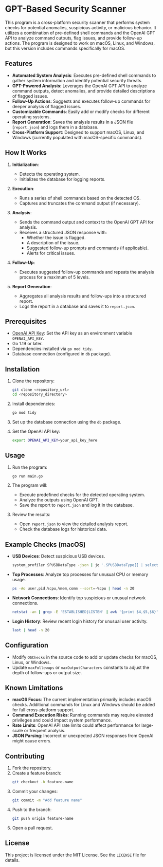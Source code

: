 # GPT-Based Security Scanner

This program is a cross-platform security scanner that performs system checks for potential anomalies, suspicious activity, or malicious behavior. It utilizes a combination of pre-defined shell commands and the OpenAI GPT API to analyze command outputs, flag issues, and provide follow-up actions. The program is designed to work on macOS, Linux, and Windows, but this version includes commands specifically for macOS.

## Features

- **Automated System Analysis**: Executes pre-defined shell commands to gather system information and identify potential security threats.
- **GPT-Powered Analysis**: Leverages the OpenAI GPT API to analyze command outputs, detect anomalies, and provide detailed descriptions of flagged issues.
- **Follow-Up Actions**: Suggests and executes follow-up commands for deeper analysis of flagged issues.
- **Customizable Commands**: Easily add or modify checks for different operating systems.
- **Report Generation**: Saves the analysis results in a JSON file (`report.json`) and logs them in a database.
- **Cross-Platform Support**: Designed to support macOS, Linux, and Windows (currently populated with macOS-specific commands).

## How It Works

1. **Initialization**:
    - Detects the operating system.
    - Initializes the database for logging reports.

2. **Execution**:
    - Runs a series of shell commands based on the detected OS.
    - Captures and truncates the command output (if necessary).

3. **Analysis**:
    - Sends the command output and context to the OpenAI GPT API for analysis.
    - Receives a structured JSON response with:
        - Whether the issue is flagged.
        - A description of the issue.
        - Suggested follow-up prompts and commands (if applicable).
        - Alerts for critical issues.

4. **Follow-Up**:
    - Executes suggested follow-up commands and repeats the analysis process for a maximum of 5 levels.

5. **Report Generation**:
    - Aggregates all analysis results and follow-ups into a structured report.
    - Logs the report in a database and saves it to `report.json`.

## Prerequisites

- [OpenAI API Key](https://platform.openai.com/signup/): Set the API key as an environment variable `OPENAI_API_KEY`.
- Go 1.19 or later.
- Dependencies installed via `go mod tidy`.
- Database connection (configured in `db` package).

## Installation

1. Clone the repository:
   ```sh
   git clone <repository_url>
   cd <repository_directory>
   ```

2. Install dependencies:
   ```sh
   go mod tidy
   ```

3. Set up the database connection using the `db` package.

4. Set the OpenAI API key:
   ```sh
   export OPENAI_API_KEY=your_api_key_here
   ```

## Usage

1. Run the program:
   ```sh
   go run main.go
   ```

2. The program will:
    - Execute predefined checks for the detected operating system.
    - Analyze the outputs using OpenAI GPT.
    - Save the report to `report.json` and log it in the database.

3. Review the results:
    - Open `report.json` to view the detailed analysis report.
    - Check the database logs for historical data.

## Example Checks (macOS)

- **USB Devices**:
  Detect suspicious USB devices.
  ```sh
  system_profiler SPUSBDataType -json | jq '.SPUSBDataType[] | select(."_name" | test("keyboard|mouse|storage|hub"; "i"))'
  ```

- **Top Processes**:
  Analyze top processes for unusual CPU or memory usage.
  ```sh
  ps -Ao user,pid,%cpu,%mem,comm --sort=-%cpu | head -n 20
  ```

- **Network Connections**:
  Identify top suspicious or unusual network connections.
  ```sh
  netstat -an | grep -E 'ESTABLISHED|LISTEN' | awk '{print $4,$5,$6}' | uniq -c | sort -nr | head -n 20
  ```

- **Login History**:
  Review recent login history for unusual user activity.
  ```sh
  last | head -n 20
  ```

## Configuration

- Modify `OSChecks` in the source code to add or update checks for macOS, Linux, or Windows.
- Update `maxFollowups` or `maxOutputCharacters` constants to adjust the depth of follow-ups or output size.

## Known Limitations

- **macOS Focus**: The current implementation primarily includes macOS checks. Additional commands for Linux and Windows should be added for full cross-platform support.
- **Command Execution Risks**: Running commands may require elevated privileges and could impact system performance.
- **Rate Limits**: OpenAI API rate limits could affect performance for large-scale or frequent analysis.
- **JSON Parsing**: Incorrect or unexpected JSON responses from OpenAI might cause errors.

## Contributing

1. Fork the repository.
2. Create a feature branch:
   ```sh
   git checkout -b feature-name
   ```
3. Commit your changes:
   ```sh
   git commit -m "Add feature name"
   ```
4. Push to the branch:
   ```sh
   git push origin feature-name
   ```
5. Open a pull request.

## License

This project is licensed under the MIT License. See the `LICENSE` file for details.


